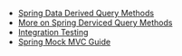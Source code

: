 - [Spring Data Derived Query Methods](https://www.baeldung.com/spring-data-derived-queries)
- [More on Spring Derviced Query Methods](https://docs.spring.io/spring-data/jpa/docs/current/reference/html/#appendix.query.method.subject)
- [Integration Testing](https://www.javatpoint.com/integration-testing)
- [Spring Mock MVC Guide](https://spring.io/guides/gs/testing-web/)
